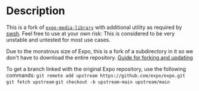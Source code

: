 # Description

This is a fork of [`expo-media-library`](https://www.npmjs.com/package/expo-media-library) with additional utility as required by [swsh](https://www.joinswsh.com). Feel free to use at your own risk: This is considered to be very unstable and untested for most use cases.

Due to the monstrous size of Expo, this is a fork of a subdirectory in it so we don't have to download the entire repository. [Guide for forking and updating](https://stackoverflow.com/a/24577293)

To get a branch linked with the original Expo repository, use the following commands:
`git remote add upstream https://github.com/expo/expo.git`
`git fetch upstream`
`git checkout -b upstream-main upstream/main`
